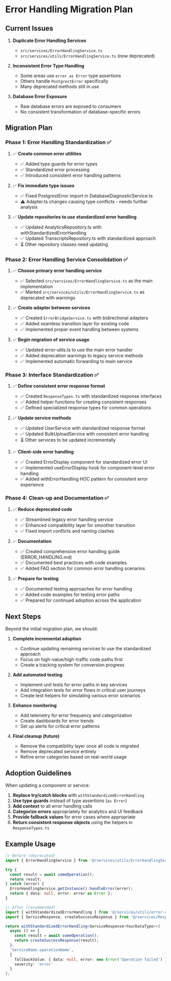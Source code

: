 # Error Handling Migration Plan

## Current Issues

1. **Duplicate Error Handling Services**
   - `src/services/ErrorHandlingService.ts`
   - `src/services/utils/ErrorHandlingService.ts` (now deprecated)

2. **Inconsistent Error Type Handling**
   - Some areas use `error as Error` type assertions
   - Others handle `PostgrestError` specifically
   - Many deprecated methods still in use

3. **Database Error Exposure**
   - Raw database errors are exposed to consumers
   - No consistent transformation of database-specific errors

## Migration Plan

### Phase 1: Error Handling Standardization ✅

1. ✅ **Create common error utilities**
   - ✅ Added type guards for error types
   - ✅ Standardized error processing
   - ✅ Introduced consistent error handling patterns

2. ✅ **Fix immediate type issues**
   - ✅ Fixed PostgrestError import in DatabaseDiagnosticService.ts
   - ⚠️ Adapter.ts changes causing type conflicts - needs further analysis

3. ✅ **Update repositories to use standardized error handling**
   - ✅ Updated AnalyticsRepository.ts with withStandardizedErrorHandling
   - ✅ Updated TranscriptsRepository.ts with standardized approach
   - ⏳ Other repository classes need updating

### Phase 2: Error Handling Service Consolidation ✅

1. ✅ **Choose primary error handling service**
   - ✅ Selected `src/services/ErrorHandlingService.ts` as the main implementation
   - ✅ Marked `src/services/utils/ErrorHandlingService.ts` as deprecated with warnings

2. ✅ **Create adapter between services**
   - ✅ Created `ErrorBridgeService.ts` with bidirectional adapters
   - ✅ Added seamless transition layer for existing code
   - ✅ Implemented proper event handling between systems

3. ✅ **Begin migration of service usage**
   - ✅ Updated error-utils.ts to use the main error handler
   - ✅ Added deprecation warnings to legacy service methods
   - ✅ Implemented automatic forwarding to main service

### Phase 3: Interface Standardization ✅

1. ✅ **Define consistent error response format**
   - ✅ Created `ResponseTypes.ts` with standardized response interfaces
   - ✅ Added helper functions for creating consistent responses
   - ✅ Defined specialized response types for common operations

2. ✅ **Update service methods**
   - ✅ Updated UserService with standardized response format
   - ✅ Updated BulkUploadService with consistent error handling
   - ⏳ Other services to be updated incrementally

3. ✅ **Client-side error handling**
   - ✅ Created ErrorDisplay component for standardized error UI
   - ✅ Implemented useErrorDisplay hook for component-level error handling
   - ✅ Added withErrorHandling HOC pattern for consistent error experience

### Phase 4: Clean-up and Documentation ✅

1. ✅ **Reduce deprecated code**
   - ✅ Streamlined legacy error handling service
   - ✅ Enhanced compatibility layer for smoother transition
   - ✅ Fixed import conflicts and naming clashes

2. ✅ **Documentation**
   - ✅ Created comprehensive error handling guide (ERROR_HANDLING.md)
   - ✅ Documented best practices with code examples
   - ✅ Added FAQ section for common error handling scenarios

3. ✅ **Prepare for testing**
   - ✅ Documented testing approaches for error handling
   - ✅ Added code examples for testing error paths
   - ✅ Prepared for continued adoption across the application

## Next Steps

Beyond the initial migration plan, we should:

1. **Complete incremental adoption**
   - Continue updating remaining services to use the standardized approach
   - Focus on high-value/high-traffic code paths first
   - Create a tracking system for conversion progress

2. **Add automated testing**
   - Implement unit tests for error paths in key services
   - Add integration tests for error flows in critical user journeys
   - Create test helpers for simulating various error scenarios

3. **Enhance monitoring**
   - Add telemetry for error frequency and categorization
   - Create dashboards for error trends
   - Set up alerts for critical error patterns

4. **Final cleanup (future)**
   - Remove the compatibility layer once all code is migrated
   - Remove deprecated service entirely
   - Refine error categories based on real-world usage

## Adoption Guidelines

When updating a component or service:

1. **Replace try/catch blocks** with `withStandardizedErrorHandling`
2. **Use type guards** instead of type assertions (`as Error`)
3. **Add context** to all error handling calls
4. **Categorize errors** appropriately for analytics and UI feedback
5. **Provide fallback values** for error cases where appropriate
6. **Return consistent response objects** using the helpers in `ResponseTypes.ts`

## Example Usage

```typescript
// Before (deprecated)
import { ErrorHandlingService } from '@/services/utils/ErrorHandlingService';

try {
  const result = await someOperation();
  return result;
} catch (error) {
  ErrorHandlingService.getInstance().handleError(error);
  return { data: null, error: error as Error };
}

// After (recommended)
import { withStandardizedErrorHandling } from '@/services/utils/error-utils';
import { ServiceResponse, createSuccessResponse } from '@/services/ResponseTypes';

return withStandardizedErrorHandling<ServiceResponse<YourDataType>>(
  async () => {
    const result = await someOperation();
    return createSuccessResponse(result);
  },
  'ServiceName.operationName',
  {
    fallbackValue: { data: null, error: new Error('Operation failed') },
    severity: 'error'
  }
);
``` 